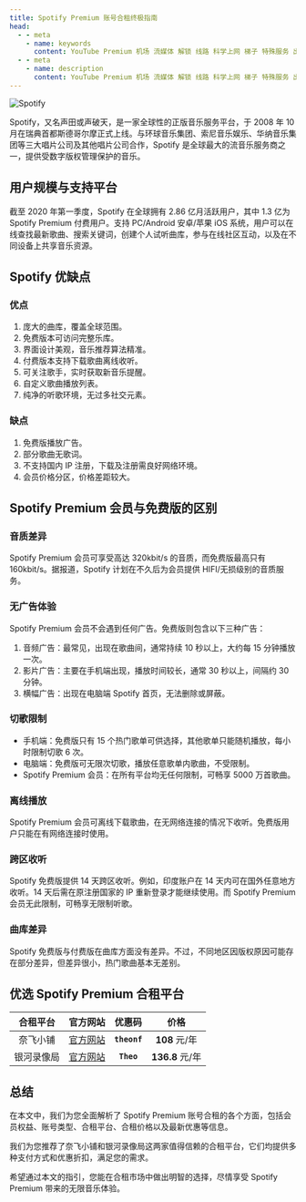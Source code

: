 ```yaml
---
title: Spotify Premium 账号合租终极指南
head:
  - - meta
    - name: keywords
      content: YouTube Premium 机场 流媒体 解锁 线路 科学上网 梯子 特殊服务 出国服务 奈飞 Netflix 迪士尼 YouTube 油管 hulu FlyingBird Bridge the Wise HBO Max Spotify 奈飞小铺 银河录像局
  - - meta
    - name: description
      content: YouTube Premium 机场 流媒体 解锁 线路 科学上网 梯子 特殊服务 出国服务 奈飞 Netflix 迪士尼 YouTube 油管 hulu FlyingBird Bridge the Wise HBO Max Spotify 奈飞小铺 银河录像局
---
```


![Spotify](https://m.theovan.cn/docs/202406111508204.png)

Spotify，又名声田或声破天，是一家全球性的正版音乐服务平台，于 2008 年 10 月在瑞典首都斯德哥尔摩正式上线。与环球音乐集团、索尼音乐娱乐、华纳音乐集团等三大唱片公司及其他唱片公司合作，Spotify 是全球最大的流音乐服务商之一，提供受数字版权管理保护的音乐。

## 用户规模与支持平台

截至 2020 年第一季度，Spotify 在全球拥有 2.86 亿月活跃用户，其中 1.3 亿为 Spotify Premium 付费用户。支持 PC/Android 安卓/苹果 iOS 系统，用户可以在线查找最新歌曲、搜索关键词，创建个人试听曲库，参与在线社区互动，以及在不同设备上共享音乐资源。

## Spotify 优缺点

### 优点

1.  庞大的曲库，覆盖全球范围。
2.  免费版本可访问完整乐库。
3.  界面设计美观，音乐推荐算法精准。
4.  付费版本支持下载歌曲离线收听。
5.  可关注歌手，实时获取新音乐提醒。
6.  自定义歌曲播放列表。
7.  纯净的听歌环境，无过多社交元素。

### 缺点

1.  免费版播放广告。
2.  部分歌曲无歌词。
3.  不支持国内 IP 注册，下载及注册需良好网络环境。
4.  会员价格分区，价格差距较大。

## Spotify Premium 会员与免费版的区别

### 音质差异

Spotify Premium 会员可享受高达 320kbit/s 的音质，而免费版最高只有 160kbit/s。据报道，Spotify 计划在不久后为会员提供 HIFI/无损级别的音质服务。

### 无广告体验

Spotify Premium 会员不会遇到任何广告。免费版则包含以下三种广告：

1.  音频广告：最常见，出现在歌曲间，通常持续 10 秒以上，大约每 15 分钟播放一次。
2.  影片广告：主要在手机端出现，播放时间较长，通常 30 秒以上，间隔约 30 分钟。
3.  横幅广告：出现在电脑端 Spotify 首页，无法删除或屏蔽。

### 切歌限制

- 手机端：免费版只有 15 个热门歌单可供选择，其他歌单只能随机播放，每小时限制切歌 6 次。
- 电脑端：免费版可无限次切歌，播放任意歌单内歌曲，不受限制。
- Spotify Premium 会员：在所有平台均无任何限制，可畅享 5000 万首歌曲。

### 离线播放

Spotify Premium 会员可离线下载歌曲，在无网络连接的情况下收听。免费版用户只能在有网络连接时使用。

### 跨区收听

Spotify 免费版提供 14 天跨区收听。例如，印度账户在 14 天内可在国外任意地方收听。14 天后需在原注册国家的 IP 重新登录才能继续使用。而 Spotify Premium 会员无此限制，可畅享无限制听歌。

### 曲库差异

Spotify 免费版与付费版在曲库方面没有差异。不过，不同地区因版权原因可能存在部分差异，但差异很小，热门歌曲基本无差别。

## 优选 Spotify Premium 合租平台

|  合租平台  |               官方网站                |    优惠码    |      价格       |
| :--------: | :-----------------------------------: | :----------: | :-------------: |
|  奈飞小铺  | [官方网站](https://ihezu.love/UKTer6) | **`theonf`** |  **108** 元/年  |
| 银河录像局 |  [官方网站](https://nf.video/kaIuE)   |  **`Theo`**  | **136.8** 元/年 |

## 总结

在本文中，我们为您全面解析了 Spotify Premium 账号合租的各个方面，包括会员权益、账号类型、合租平台、合租价格以及最新优惠等信息。

我们为您推荐了奈飞小铺和银河录像局这两家值得信赖的合租平台，它们均提供多种支付方式和优惠折扣，满足您的需求。

希望通过本文的指引，您能在合租市场中做出明智的选择，尽情享受 Spotify Premium 带来的无限音乐体验。
